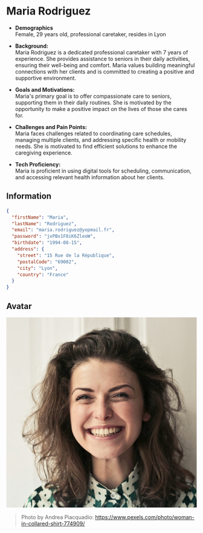 # Maria Rodriguez

- **Demographics**
  <br>
  Female, 29 years old, professional caretaker, resides in Lyon

- **Background:**
  <br>
  Maria Rodriguez is a dedicated professional caretaker with 7 years of experience. She provides
  assistance to seniors in their daily activities, ensuring their well-being and comfort. Maria values building
  meaningful connections with her clients and is committed to creating a positive and supportive environment.

- **Goals and Motivations:**
  <br>
  Maria's primary goal is to offer compassionate care to seniors, supporting them in their
  daily routines. She is motivated by the opportunity to make a positive impact on the lives of those she cares for.

- **Challenges and Pain Points:**
  <br>
  Maria faces challenges related to coordinating care schedules, managing multiple
  clients, and addressing specific health or mobility needs. She is motivated to find efficient solutions to enhance the
  caregiving experience.

- **Tech Proficiency:**
  <br>
  Maria is proficient in using digital tools for scheduling, communication, and accessing relevant
  health information about her clients.

## Information

```json
{
  "firstName": "Maria",
  "lastName": "Rodriguez",
  "email": "maria.rodriguez@yopmail.fr",
  "password": "jxPBx1F8iK6ZleoW",
  "birthdate": "1994-08-15",
  "address": {
    "street": "15 Rue de la République",
    "postalCode": "69002",
    "city": "Lyon",
    "country": "France"
  }
}
```

## Avatar

![Avatar of Maria Rodriguez](../assets/images/maria-rodriguez.jpg)
> Photo by Andrea Piacquadio: https://www.pexels.com/photo/woman-in-collared-shirt-774909/
